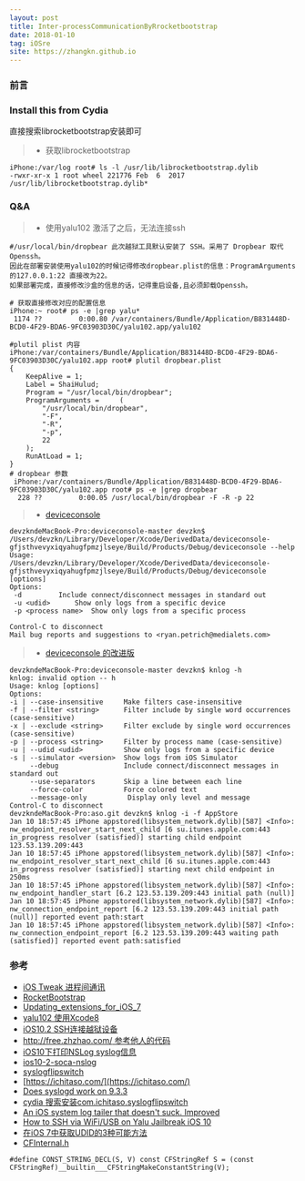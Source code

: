```yaml
---
layout: post
title: Inter-processCommunicationByRrocketbootstrap
date: 2018-01-10
tag: iOSre
site: https://zhangkn.github.io
---
```



### 前言

### Install this from Cydia
直接搜索librocketbootstrap安装即可
>* 获取librocketbootstrap 
```
iPhone:/var/log root# ls -l /usr/lib/librocketbootstrap.dylib
-rwxr-xr-x 1 root wheel 221776 Feb  6  2017 /usr/lib/librocketbootstrap.dylib*
```



### Q&A 

>* 使用yalu102 激活了之后，无法连接ssh

```
#/usr/local/bin/dropbear 此次越狱工具默认安装了 SSH。采用了 Dropbear 取代 Openssh。
因此在部署安装使用yalu102的时候记得修改dropbear.plist的信息：ProgramArguments的127.0.0.1:22 直接改为22。
如果部署完成，直接修改沙盒的信息的话，记得重启设备,且必须卸载Openssh。

# 获取直接修改对应的配置信息
iPhone:~ root# ps -e |grep yalu*
 1174 ??         0:00.80 /var/containers/Bundle/Application/B831448D-BCD0-4F29-BDA6-9FC03903D30C/yalu102.app/yalu102

#plutil plist 内容
iPhone:/var/containers/Bundle/Application/B831448D-BCD0-4F29-BDA6-9FC03903D30C/yalu102.app root# plutil dropbear.plist
{
    KeepAlive = 1;
    Label = ShaiHulud;
    Program = "/usr/local/bin/dropbear";
    ProgramArguments =     (
        "/usr/local/bin/dropbear",
        "-F",
        "-R",
        "-p",
        22
    );
    RunAtLoad = 1;
}
# dropbear 参数
 iPhone:/var/containers/Bundle/Application/B831448D-BCD0-4F29-BDA6-9FC03903D30C/yalu102.app root# ps -e |grep dropbear
  228 ??         0:00.05 /usr/local/bin/dropbear -F -R -p 22
```

>* [deviceconsole](https://github.com/rpetrich/deviceconsole)

```
devzkndeMacBook-Pro:deviceconsole-master devzkn$ /Users/devzkn/Library/Developer/Xcode/DerivedData/deviceconsole-gfjsthvevyxiqyahugfpmzjlseye/Build/Products/Debug/deviceconsole --help
Usage: /Users/devzkn/Library/Developer/Xcode/DerivedData/deviceconsole-gfjsthvevyxiqyahugfpmzjlseye/Build/Products/Debug/deviceconsole [options]
Options:
 -d			Include connect/disconnect messages in standard out
 -u <udid>		Show only logs from a specific device
 -p <process name>	Show only logs from a specific process

Control-C to disconnect
Mail bug reports and suggestions to <ryan.petrich@medialets.com>
```

>* [deviceconsole 的改进版](https://github.com/zhangkn/deviceconsole)
```
devzkndeMacBook-Pro:deviceconsole-master devzkn$ knlog -h
knlog: invalid option -- h
Usage: knlog [options]
Options:
-i | --case-insensitive     Make filters case-insensitive
-f | --filter <string>      Filter include by single word occurrences (case-sensitive)
-x | --exclude <string>     Filter exclude by single word occurrences (case-sensitive)
-p | --process <string>     Filter by process name (case-sensitive)
-u | --udid <udid>          Show only logs from a specific device
-s | --simulator <version>  Show logs from iOS Simulator
     --debug                Include connect/disconnect messages in standard out
     --use-separators       Skip a line between each line
     --force-color          Force colored text
     --message-only          Display only level and message
Control-C to disconnect
devzkndeMacBook-Pro:aso.git devzkn$ knlog -i -f AppStore
Jan 10 18:57:45 iPhone appstored(libsystem_network.dylib)[587] <Info>: nw_endpoint_resolver_start_next_child [6 su.itunes.apple.com:443 in_progress resolver (satisfied)] starting child endpoint 123.53.139.209:443
Jan 10 18:57:45 iPhone appstored(libsystem_network.dylib)[587] <Info>: nw_endpoint_resolver_start_next_child [6 su.itunes.apple.com:443 in_progress resolver (satisfied)] starting next child endpoint in 250ms
Jan 10 18:57:45 iPhone appstored(libsystem_network.dylib)[587] <Info>: nw_endpoint_handler_start [6.2 123.53.139.209:443 initial path (null)]
Jan 10 18:57:45 iPhone appstored(libsystem_network.dylib)[587] <Info>: nw_connection_endpoint_report [6.2 123.53.139.209:443 initial path (null)] reported event path:start
Jan 10 18:57:45 iPhone appstored(libsystem_network.dylib)[587] <Info>: nw_connection_endpoint_report [6.2 123.53.139.209:443 waiting path (satisfied)] reported event path:satisfied
```

### 参考
- [iOS Tweak 进程间通讯](https://www.jianshu.com/p/8a3c492cb5fb)
- [RocketBootstrap](http://iphonedevwiki.net/index.php/RocketBootstrap#How_to_use_this_library)
- [Updating_extensions_for_iOS_7](http://iphonedevwiki.net/index.php/Updating_extensions_for_iOS_7)
- [yalu102 使用Xcode8](https://github.com/kpwn/yalu102)
- [iOS10.2 SSH连接越狱设备](https://bingozb.github.io/21.html)
- [http://free.zhzhao.com/ 参考他人的代码](http://free.zhzhao.com/)
- [iOS10下打印NSLog syslog信息](https://www.jianshu.com/p/9120e46f98b1)
- [ios10-2-soca-nslog](http://iosre.com/t/ios10-2-soca-nslog/6955/15)
- [syslogflipswitch](http://cydia.saurik.com/package/com.ichitaso.syslogflipswitch/)
- [https://ichitaso.com/](https://ichitaso.com/)
- [Does syslogd work on 9.3.3 ](https://www.reddit.com/r/jailbreak/comments/50niif/question_does_syslogd_work_on_933/)
- [cydia 搜索安装com.ichitaso.syslogflipswitch](http://cydia.saurik.com/package/com.ichitaso.syslogflipswitch/)
- [An iOS system log tailer that doesn't suck. Improved](https://github.com/MegaCookie/deviceconsole)
- [How to SSH via WiFi/USB on Yalu Jailbreak iOS 10](https://yalujailbreak.net/ssh-ios-10-tutorial/)
- [在iOS 7中获取UDID的3种可能方法](http://bbs.iosre.com/t/ios-7-udid-3/45)
- [CFInternal.h](https://opensource.apple.com/source/CF/CF-744.18/CFInternal.h)
```
#define CONST_STRING_DECL(S, V) const CFStringRef S = (const CFStringRef)__builtin___CFStringMakeConstantString(V);
```
